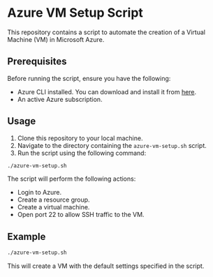 # Azure VM Setup Script

This repository contains a script to automate the creation of a Virtual Machine (VM) in Microsoft Azure.

## Prerequisites

Before running the script, ensure you have the following:

- Azure CLI installed. You can download and install it from [here](https://docs.microsoft.com/en-us/cli/azure/install-azure-cli).
- An active Azure subscription.

## Usage

1. Clone this repository to your local machine.
2. Navigate to the directory containing the `azure-vm-setup.sh` script.
3. Run the script using the following command:

```bash
./azure-vm-setup.sh
```

The script will perform the following actions:

- Login to Azure.
- Create a resource group.
- Create a virtual machine.
- Open port 22 to allow SSH traffic to the VM.

## Example

```bash
./azure-vm-setup.sh
```

This will create a VM with the default settings specified in the script.
